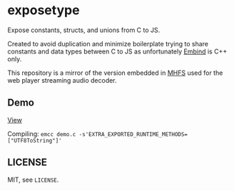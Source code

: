 exposetype
=================

Expose constants, structs, and unions from C to JS.

Created to avoid duplication and minimize boilerplate trying to share constants and data types between C to JS as unfortunately [Embind](https://emscripten.org/docs/porting/connecting_cpp_and_javascript/embind.html) is C++ only.

This repository is a mirror of the version embedded in [MHFS](https://github.com/G4Vi/MHFS/blob/dev/public_html/static/music_worklet_inprogress/decoder/src) used for the web player streaming audio decoder.

## Demo
[View](https://g4vi.github.io/exposetype/)

Compiling: `emcc demo.c -s'EXTRA_EXPORTED_RUNTIME_METHODS=["UTF8ToString"]'`

## LICENSE
MIT, see `LICENSE`.